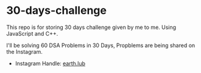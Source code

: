 # 30-days-challenge
This repo is for storing 30 days challenge given by me to me. Using JavaScript and C++. 

I'll be solving 60 DSA Problems in 30 Days, Propblems are being shared on the Instagram. 

* Instagram Handle: <a href="https://www.instagram.com/earth.lub">earth.lub</a>
